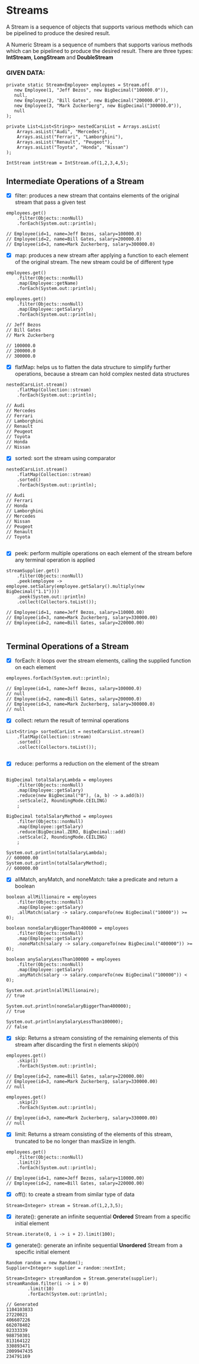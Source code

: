 # Streams

A Stream is a sequence of objects that supports various methods which can be pipelined to produce the desired result.

A Numeric Stream is a sequence of numbers that supports various methods which can be pipelined to produce the desired result.
There are three types: **IntStream**, **LongStream** and **DoubleStream**

### GIVEN DATA: 
```
private static Stream<Employee> employees = Stream.of(
   new Employee(1, "Jeff Bezos", new BigDecimal("100000.0")),
   null,
   new Employee(2, "Bill Gates", new BigDecimal("200000.0")),
   new Employee(3, "Mark Zuckerberg", new BigDecimal("300000.0")),
   null
);

private List<List<String>> nestedCarsList = Arrays.asList(
    Arrays.asList("Audi", "Mercedes"),
    Arrays.asList("Ferrari", "Lamborghini"),
    Arrays.asList("Renault", "Peugeot"),
    Arrays.asList("Toyota", "Honda", "Nissan")
);

IntStream intStream = IntStream.of(1,2,3,4,5);
```

## Intermediate Operations of a Stream

-[x] filter: produces a new stream that contains elements of the original stream that pass a given test
```
employees.get()
    .filter(Objects::nonNull)
    .forEach(System.out::println);
    
// Employee(id=1, name=Jeff Bezos, salary=100000.0)
// Employee(id=2, name=Bill Gates, salary=200000.0)
// Employee(id=3, name=Mark Zuckerberg, salary=300000.0)
```

-[x] map: produces a new stream after applying a function to each element of the original stream. The new stream could be of different type
```
employees.get()
    .filter(Objects::nonNull)
    .map(Employee::getName)
    .forEach(System.out::println); 
    
employees.get()
    .filter(Objects::nonNull)
    .map(Employee::getSalary)
    .forEach(System.out::println);

// Jeff Bezos
// Bill Gates
// Mark Zuckerberg

// 100000.0
// 200000.0
// 300000.0
```

-[x] flatMap: helps us to flatten the data structure to simplify further operations, because a stream can hold complex nested data structures
```
nestedCarsList.stream()
    .flatMap(Collection::stream)
    .forEach(System.out::println);

// Audi
// Mercedes
// Ferrari
// Lamborghini
// Renault
// Peugeot
// Toyota
// Honda
// Nissan
```
-[x] sorted: sort the stream using comparator
```
nestedCarsList.stream()
    .flatMap(Collection::stream)
    .sorted()
    .forEach(System.out::println);
    
// Audi
// Ferrari
// Honda
// Lamborghini
// Mercedes
// Nissan
// Peugeot
// Renault
// Toyota
    
```
-[x] peek: perform multiple operations on each element of the stream before any terminal operation is applied
```
streamSupplier.get()
    .filter(Objects::nonNull)
    .peek(employee -> employee.setSalary(employee.getSalary().multiply(new BigDecimal("1.1"))))
    .peek(System.out::println)
    .collect(Collectors.toList());
    
// Employee(id=1, name=Jeff Bezos, salary=110000.00)
// Employee(id=3, name=Mark Zuckerberg, salary=330000.00)
// Employee(id=2, name=Bill Gates, salary=220000.00)
    
```



## Terminal Operations of a Stream
-[x] forEach: it loops over the stream elements, calling the supplied function on each element
```
employees.forEach(System.out::println);

// Employee(id=1, name=Jeff Bezos, salary=100000.0)
// null
// Employee(id=2, name=Bill Gates, salary=200000.0)
// Employee(id=3, name=Mark Zuckerberg, salary=300000.0)
// null
```

-[x] collect: return the result of terminal operations
```
List<String> sortedCarList = nestedCarsList.stream()
    .flatMap(Collection::stream)
    .sorted()
    .collect(Collectors.toList());
    
```
-[x] reduce: performs a reduction on the element of the stream
```

BigDecimal totalSalaryLambda = employees
    .filter(Objects::nonNull)
    .map(Employee::getSalary)
    .reduce(new BigDecimal("0"), (a, b) -> a.add(b))
    .setScale(2, RoundingMode.CEILING)
    ;
    
BigDecimal totalSalaryMethod = employees
    .filter(Objects::nonNull)
    .map(Employee::getSalary)
    .reduce(BigDecimal.ZERO, BigDecimal::add)
    .setScale(2, RoundingMode.CEILING)
    ;

System.out.println(totalSalaryLambda);
// 600000.00
System.out.println(totalSalaryMethod);
// 600000.00
```

-[x] allMatch, anyMatch, and noneMatch: take a predicate and return a boolean
```
boolean allMillionaire = employees
    .filter(Objects::nonNull)
    .map(Employee::getSalary)
    .allMatch(salary -> salary.compareTo(new BigDecimal("10000")) >= 0);

boolean noneSalaryBiggerThan400000 = employees
    .filter(Objects::nonNull)
    .map(Employee::getSalary)
    .noneMatch(salary -> salary.compareTo(new BigDecimal("400000")) >= 0);

boolean anySalaryLessThan100000 = employees
    .filter(Objects::nonNull)
    .map(Employee::getSalary)
    .anyMatch(salary -> salary.compareTo(new BigDecimal("100000")) < 0);
        
System.out.println(allMillionaire);
// true

System.out.println(noneSalaryBiggerThan400000);
// true

System.out.println(anySalaryLessThan100000);
// false
```
-[x] skip: Returns a stream consisting of the remaining elements of this stream after discarding the first n elements skip(n)
```
employees.get()
    .skip(1)
    .forEach(System.out::println);
    
// Employee(id=2, name=Bill Gates, salary=220000.00)
// Employee(id=3, name=Mark Zuckerberg, salary=330000.00)
// null

employees.get()
    .skip(2)
    .forEach(System.out::println);
    
// Employee(id=3, name=Mark Zuckerberg, salary=330000.00)
// null
```
-[x] limit: Returns a stream consisting of the elements of this stream, truncated to be no longer than maxSize in length.

```
employees.get()
    .filter(Objects::nonNull)
    .limit(2)
    .forEach(System.out::println);
    
// Employee(id=1, name=Jeff Bezos, salary=110000.00)
// Employee(id=2, name=Bill Gates, salary=220000.00)
```

-[x] off(): to create a stream from similar type of data

```
Stream<Integer> stream = Stream.of(1,2,3,5);
```

-[x] iterate(): generate an infinite sequential **Ordered** Stream from a specific initial element

```
Stream.iterate(0, i -> i + 2).limit(100);
```

-[x] generate(): generate an infinite sequential **Unordered** Stream from a specific initial element

```
Random random = new Random();
Supplier<Integer> supplier = random::nextInt;

Stream<Integer> streamRandom = Stream.generate(supplier);
streamRandom.filter(i -> i > 0)
        .limit(10)
        .forEach(System.out::println);

// Generated
1104103833
27220021
406607226
662078402
82333339
988750301
813164122
330893471
2009947435
234791169
```